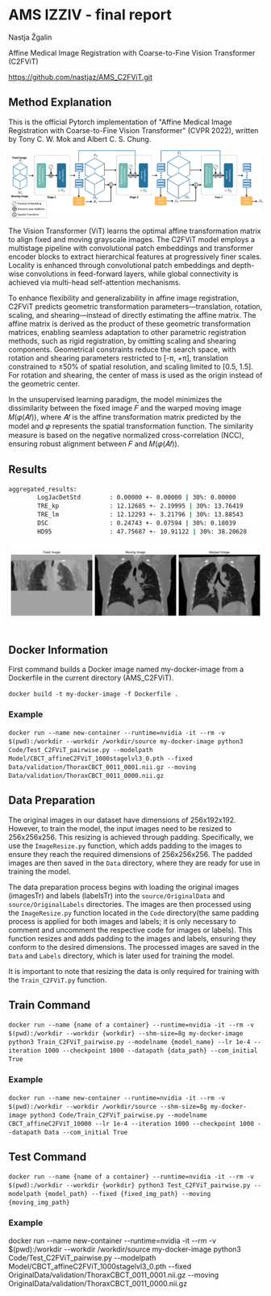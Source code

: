 # AMS IZZIV - final report
Nastja Žgalin

Affine Medical Image Registration with Coarse-to-Fine Vision Transformer (C2FViT)

https://github.com/nastjaz/AMS_C2FViT.git


## Method Explanation
This is the official Pytorch implementation of "Affine Medical Image Registration with Coarse-to-Fine Vision Transformer" (CVPR 2022), written by Tony C. W. Mok and Albert C. S. Chung.

![plot](./source/Figure/overview.png?raw=true)

The Vision Transformer (ViT) learns the optimal affine transformation matrix to align fixed and moving grayscale images. The C2FViT model employs a multistage pipeline with convolutional patch embeddings and transformer encoder blocks to extract hierarchical features at progressively finer scales. Locality is enhanced through convolutional patch embeddings and depth-wise convolutions in feed-forward layers, while global connectivity is achieved via multi-head self-attention mechanisms.

To enhance flexibility and generalizability in affine image registration, C2FViT predicts geometric transformation parameters—translation, rotation, scaling, and shearing—instead of directly estimating the affine matrix. The affine matrix is derived as the product of these geometric transformation matrices, enabling seamless adaptation to other parametric registration methods, such as rigid registration, by omitting scaling and shearing components. Geometrical constraints reduce the search space, with rotation and shearing parameters restricted to [-π, +π], translation constrained to ±50% of spatial resolution, and scaling limited to [0.5, 1.5]. For rotation and shearing, the center of mass is used as the origin instead of the geometric center.

In the unsupervised learning paradigm, the model minimizes the dissimilarity between the fixed image 𝐹 and the warped moving image 𝑀(𝜑(𝐴𝑓)), where 𝐴𝑓 is the affine transformation matrix predicted by the model and 𝜑 represents the spatial transformation function. 
The similarity measure is based on the negative normalized cross-correlation (NCC), ensuring robust alignment between 𝐹 and 𝑀(𝜑(𝐴𝑓)). 


## Results

```bash
aggregated_results:
        LogJacDetStd        : 0.00000 +- 0.00000 | 30%: 0.00000
        TRE_kp              : 12.12685 +- 2.19995 | 30%: 13.76419
        TRE_lm              : 12.12293 +- 3.21796 | 30%: 13.88543
        DSC                 : 0.24743 +- 0.07594 | 30%: 0.18039
        HD95                : 47.75687 +- 10.91122 | 30%: 38.20628
```

![plot](./source/Figure/0011.png?raw=true)


## Docker Information

First command builds a Docker image named my-docker-image from a Dockerfile in the current directory (AMS_C2FViT).

`docker build -t my-docker-image -f Dockerfile .`


### Example
`docker run --name new-container --runtime=nvidia -it --rm -v $(pwd):/workdir --workdir /workdir/source my-docker-image python3 Code/Test_C2FViT_pairwise.py --modelpath Model/CBCT_affineC2FViT_1000stagelvl3_0.pth --fixed Data/validation/ThoraxCBCT_0011_0001.nii.gz --moving Data/validation/ThoraxCBCT_0011_0000.nii.gz`


## Data Preparation

The original images in our dataset have dimensions of 256x192x192. However, to train the model, the input images need to be resized to 256x256x256. This resizing is achieved through padding. Specifically, we use the `ImageResize.py` function, which adds padding to the images to ensure they reach the required dimensions of 256x256x256. The padded images are then saved in the `Data` directory, where they are ready for use in training the model.

The data preparation process begins with loading the original images (imagesTr) and labels (labelsTr) into the `source/OriginalData` and `source/OriginalLabels` directories. The images are then processed using the `ImageResize.py` function located in the `Code` directory(the same padding process is applied for both images and labels; it is only necessary to comment and uncomment the respective code for images or labels). This function resizes and adds padding to the images and labels, ensuring they conform to the desired dimensions. The processed images are saved in the `Data` and `Labels` directory, which is later used for training the model.

It is important to note that resizing the data is only required for training with the `Train_C2FViT.py` function.


## Train Command

`docker run --name {name of a container} --runtime=nvidia -it --rm -v $(pwd):/workdir --workdir {workdir} --shm-size=8g my-docker-image python3 Train_C2FViT_pairwise.py --modelname {model_name} --lr 1e-4 --iteration 1000 --checkpoint 1000 --datapath {data_path} --com_initial True`

### Example
`docker run --name new-container --runtime=nvidia -it --rm -v $(pwd):/workdir --workdir /workdir/source --shm-size=8g my-docker-image python3 Code/Train_C2FViT_pairwise.py --modelname CBCT_affineC2FViT_10000 --lr 1e-4 --iteration 1000 --checkpoint 1000 --datapath Data --com_initial True`


## Test Command

`docker run --name {name of a container} --runtime=nvidia -it --rm -v $(pwd):/workdir --workdir {workdir} python3 Test_C2FViT_pairwise.py --modelpath {model_path} --fixed {fixed_img_path} --moving {moving_img_path}`

### Example

docker run --name new-container --runtime=nvidia -it --rm -v $(pwd):/workdir --workdir /workdir/source my-docker-image python3 Code/Test_C2FViT_pairwise.py --modelpath Model/CBCT_affineC2FViT_1000stagelvl3_0.pth --fixed OriginalData/validation/ThoraxCBCT_0011_0001.nii.gz --moving OriginalData/validation/ThoraxCBCT_0011_0000.nii.gz